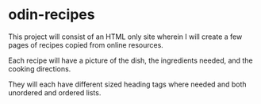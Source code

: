 # odin-recipes

This project will consist of an HTML only site
wherein I will create a few pages of recipes copied
from online resources.

Each recipe will have a picture of the dish, the
ingredients needed, and the cooking directions.

They will each have different sized heading tags where
needed and both unordered and ordered lists.